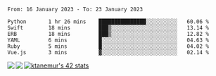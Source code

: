 <!--START_SECTION:waka-->

```text
From: 16 January 2023 - To: 23 January 2023

Python       1 hr 26 mins    ███████████████░░░░░░░░░░   60.06 %
Swift        18 mins         ███▒░░░░░░░░░░░░░░░░░░░░░   13.14 %
ERB          18 mins         ███▒░░░░░░░░░░░░░░░░░░░░░   12.82 %
YAML         6 mins          █░░░░░░░░░░░░░░░░░░░░░░░░   04.63 %
Ruby         5 mins          █░░░░░░░░░░░░░░░░░░░░░░░░   04.02 %
Vue.js       3 mins          ▓░░░░░░░░░░░░░░░░░░░░░░░░   02.14 %
```

<!--END_SECTION:waka-->
<a href="https://github.com/anuraghazra/github-readme-stats">
  <img align="left" src="https://github-readme-stats.vercel.app/api?username=Tanesan&count_private=true&show_icons=true" />
<img align="left" src="https://github-readme-stats.vercel.app/api/top-langs/?username=Tanesan" />
</a>

[![ktanemur's 42 stats](https://badge42.vercel.app/api/v2/cl1wslf6s002109l771rng2w8/stats?cursusId=21&coalitionId=62)](https://github.com/JaeSeoKim/badge42)
